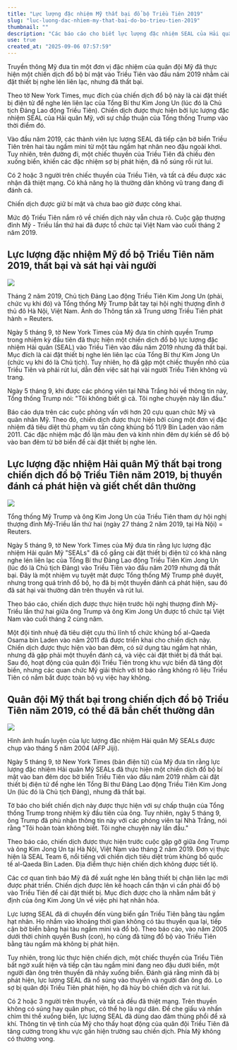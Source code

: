 ```yaml
---
title: "Lực lượng đặc nhiệm Mỹ thất bại đổ bộ Triều Tiên 2019"
slug: "luc-luong-dac-nhiem-my-that-bai-do-bo-trieu-tien-2019"
thumbnail: ""
description: "Các báo cáo cho biết lực lượng đặc nhiệm SEAL của Hải quân Mỹ đã thất bại trong một chiến dịch bí mật đổ bộ Triều Tiên vào đầu năm 2019 nhằm cài đặt thiết bị nghe lén liên lạc, dẫn đến việc sát hại thường dân."
use: true
created_at: "2025-09-06 07:57:59"
---
```


Truyền thông Mỹ đưa tin một đơn vị đặc nhiệm của quân đội Mỹ đã thực hiện một chiến dịch đổ bộ bí mật vào Triều Tiên vào đầu năm 2019 nhằm cài đặt thiết bị nghe lén liên lạc, nhưng đã thất bại.

Theo tờ New York Times, mục đích của chiến dịch đổ bộ này là cài đặt thiết bị điện tử để nghe lén liên lạc của Tổng Bí thư Kim Jong Un (lúc đó là Chủ tịch Đảng Lao động Triều Tiên). Chiến dịch được thực hiện bởi lực lượng đặc nhiệm SEAL của Hải quân Mỹ, với sự chấp thuận của Tổng thống Trump vào thời điểm đó.

Vào đầu năm 2019, các thành viên lực lượng SEAL đã tiếp cận bờ biển Triều Tiên trên hai tàu ngầm mini từ một tàu ngầm hạt nhân neo đậu ngoài khơi. Tuy nhiên, trên đường đi, một chiếc thuyền của Triều Tiên đã chiếu đèn xuống biển, khiến các đặc nhiệm sợ bị phát hiện, đã nổ súng rồi rút lui.

Có 2 hoặc 3 người trên chiếc thuyền của Triều Tiên, và tất cả đều được xác nhận đã thiệt mạng. Có khả năng họ là thường dân không vũ trang đang đi đánh cá.

Chiến dịch được giữ bí mật và chưa bao giờ được công khai.

Mức độ Triều Tiên nắm rõ về chiến dịch này vẫn chưa rõ. Cuộc gặp thượng đỉnh Mỹ - Triều lần thứ hai đã được tổ chức tại Việt Nam vào cuối tháng 2 năm 2019.

## Lực lượng đặc nhiệm Mỹ đổ bộ Triều Tiên năm 2019, thất bại và sát hại vài người

![](/images/20250906-00000001-asahi-000-8-view.webp)

Tháng 2 năm 2019, Chủ tịch Đảng Lao động Triều Tiên Kim Jong Un (phải, chức vụ khi đó) và Tổng thống Mỹ Trump bắt tay tại hội nghị thượng đỉnh ở thủ đô Hà Nội, Việt Nam. Ảnh do Thông tấn xã Trung ương Triều Tiên phát hành = Reuters.

Ngày 5 tháng 9, tờ New York Times của Mỹ đưa tin chính quyền Trump trong nhiệm kỳ đầu tiên đã thực hiện một chiến dịch đổ bộ lực lượng đặc nhiệm Hải quân (SEAL) vào Triều Tiên vào đầu năm 2019 nhưng đã thất bại. Mục đích là cài đặt thiết bị nghe lén liên lạc của Tổng Bí thư Kim Jong Un (chức vụ khi đó là Chủ tịch). Tuy nhiên, họ đã gặp một chiếc thuyền nhỏ của Triều Tiên và phải rút lui, dẫn đến việc sát hại vài người Triều Tiên không vũ trang.

Ngày 5 tháng 9, khi được các phóng viên tại Nhà Trắng hỏi về thông tin này, Tổng thống Trump nói: "Tôi không biết gì cả. Tôi nghe chuyện này lần đầu."

Báo cáo dựa trên các cuộc phỏng vấn với hơn 20 cựu quan chức Mỹ và quân nhân Mỹ. Theo đó, chiến dịch được thực hiện bởi cùng một đơn vị đặc nhiệm đã tiêu diệt thủ phạm vụ tấn công khủng bố 11/9 Bin Laden vào năm 2011. Các đặc nhiệm mặc đồ lặn màu đen và kính nhìn đêm dự kiến sẽ đổ bộ vào ban đêm từ bờ biển để cài đặt thiết bị nghe lén.

## Lực lượng đặc nhiệm Hải quân Mỹ thất bại trong chiến dịch đổ bộ Triều Tiên năm 2019, bị thuyền đánh cá phát hiện và giết chết dân thường

![](/images/20250905-00050196-yom-000-17-view.webp)

Tổng thống Mỹ Trump và ông Kim Jong Un của Triều Tiên tham dự hội nghị thượng đỉnh Mỹ-Triều lần thứ hai (ngày 27 tháng 2 năm 2019, tại Hà Nội) = Reuters.

Ngày 5 tháng 9, tờ New York Times của Mỹ đưa tin rằng lực lượng đặc nhiệm Hải quân Mỹ "SEALs" đã cố gắng cài đặt thiết bị điện tử có khả năng nghe lén liên lạc của Tổng Bí thư Đảng Lao động Triều Tiên Kim Jong Un (lúc đó là Chủ tịch Đảng) vào Triều Tiên vào đầu năm 2019 nhưng đã thất bại. Đây là một nhiệm vụ tuyệt mật được Tổng thống Mỹ Trump phê duyệt, nhưng trong quá trình đổ bộ, họ đã bị một thuyền đánh cá phát hiện, sau đó đã sát hại vài thường dân trên thuyền và rút lui.

Theo báo cáo, chiến dịch được thực hiện trước hội nghị thượng đỉnh Mỹ-Triều lần thứ hai giữa ông Trump và ông Kim Jong Un được tổ chức tại Việt Nam vào cuối tháng 2 cùng năm.

Một đội tinh nhuệ đã tiêu diệt cựu thủ lĩnh tổ chức khủng bố al-Qaeda Osama bin Laden vào năm 2011 đã được triển khai cho chiến dịch này. Chiến dịch được thực hiện vào ban đêm, có sử dụng tàu ngầm hạt nhân, nhưng đã gặp phải một thuyền đánh cá, và việc cài đặt thiết bị đã thất bại. Sau đó, hoạt động của quân đội Triều Tiên trong khu vực biển đã tăng đột biến, nhưng các quan chức Mỹ giải thích với tờ báo rằng không rõ liệu Triều Tiên có nắm bắt được toàn bộ vụ việc hay không.

## Quân đội Mỹ thất bại trong chiến dịch đổ bộ Triều Tiên năm 2019, có thể đã bắn chết thường dân

![](/images/20250905-00000138-jij-000-13-view.webp)

Hình ảnh huấn luyện của lực lượng đặc nhiệm Hải quân Mỹ SEALs được chụp vào tháng 5 năm 2004 (AFP Jiji).

Ngày 5 tháng 9, tờ New York Times (bản điện tử) của Mỹ đưa tin rằng lực lượng đặc nhiệm Hải quân Mỹ SEALs đã thực hiện một chiến dịch đổ bộ bí mật vào ban đêm dọc bờ biển Triều Tiên vào đầu năm 2019 nhằm cài đặt thiết bị điện tử để nghe lén Tổng Bí thư Đảng Lao động Triều Tiên Kim Jong Un (lúc đó là Chủ tịch Đảng), nhưng đã thất bại.

Tờ báo cho biết chiến dịch này được thực hiện với sự chấp thuận của Tổng thống Trump trong nhiệm kỳ đầu tiên của ông. Tuy nhiên, ngày 5 tháng 9, ông Trump đã phủ nhận thông tin này với các phóng viên tại Nhà Trắng, nói rằng "Tôi hoàn toàn không biết. Tôi nghe chuyện này lần đầu."

Theo báo cáo, chiến dịch được thực hiện trước cuộc gặp gỡ giữa ông Trump và ông Kim Jong Un tại Hà Nội, Việt Nam vào tháng 2 năm 2019. Đơn vị thực hiện là SEAL Team 6, nổi tiếng với chiến dịch tiêu diệt trùm khủng bố quốc tế al-Qaeda Bin Laden. Địa điểm thực hiện chiến dịch không được tiết lộ.

Các cơ quan tình báo Mỹ đã đề xuất nghe lén bằng thiết bị chặn liên lạc mới được phát triển. Chiến dịch được lên kế hoạch cẩn thận vì cần phải đổ bộ vào Triều Tiên để cài đặt thiết bị. Mục đích được cho là nhằm nắm bắt ý định của ông Kim Jong Un về việc phi hạt nhân hóa.

Lực lượng SEAL đã di chuyển đến vùng biển gần Triều Tiên bằng tàu ngầm hạt nhân. Họ nhắm vào khoảng thời gian không có tàu thuyền qua lại, tiếp cận bờ biển bằng hai tàu ngầm mini và đổ bộ. Theo báo cáo, vào năm 2005 dưới thời chính quyền Bush (con), họ cũng đã từng đổ bộ vào Triều Tiên bằng tàu ngầm mà không bị phát hiện.

Tuy nhiên, trong lúc thực hiện chiến dịch, một chiếc thuyền của Triều Tiên bất ngờ xuất hiện và tiếp cận tàu ngầm mini đang neo đậu dưới biển, một người đàn ông trên thuyền đã nhảy xuống biển. Đánh giá rằng mình đã bị phát hiện, lực lượng SEAL đã nổ súng vào thuyền và người đàn ông đó. Lo sợ bị quân đội Triều Tiên phát hiện, họ đã hủy bỏ chiến dịch và rút lui.

Có 2 hoặc 3 người trên thuyền, và tất cả đều đã thiệt mạng. Trên thuyền không có súng hay quân phục, có thể họ là ngư dân. Để che giấu và nhấn chìm thi thể xuống biển, lực lượng SEAL đã dùng dao đâm thủng phổi để xả khí. Thông tin vệ tinh của Mỹ cho thấy hoạt động của quân đội Triều Tiên đã tăng cường trong khu vực gần hiện trường sau chiến dịch. Phía Mỹ không có thương vong.